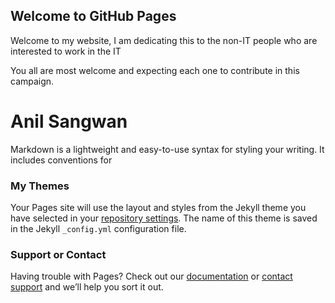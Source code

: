 ## Welcome to GitHub Pages

Welcome to my website, I am dedicating this to the non-IT people who are interested to work in the IT

You all are most welcome and expecting each one to contribute in this campaign.
# Anil Sangwan

Markdown is a lightweight and easy-to-use syntax for styling your writing. It includes conventions for



### My Themes

Your Pages site will use the layout and styles from the Jekyll theme you have selected in your [repository settings](https://github.com/anilsangwan8/anilsangwan8.github.io/settings). The name of this theme is saved in the Jekyll `_config.yml` configuration file.

### Support or Contact

Having trouble with Pages? Check out our [documentation](https://docs.github.com/categories/github-pages-basics/) or [contact support](https://github.com/contact) and we’ll help you sort it out.
